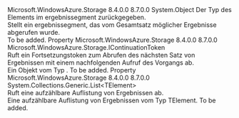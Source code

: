 <Type Name="ResultSegment&lt;TElement&gt;" FullName="Microsoft.WindowsAzure.Storage.ResultSegment&lt;TElement&gt;">
  <TypeSignature Language="C#" Value="public class ResultSegment&lt;TElement&gt;" />
  <TypeSignature Language="ILAsm" Value=".class public auto ansi beforefieldinit ResultSegment`1&lt;TElement&gt; extends System.Object" />
  <TypeSignature Language="DocId" Value="T:Microsoft.WindowsAzure.Storage.ResultSegment`1" />
  <TypeSignature Language="VB.NET" Value="Public Class ResultSegment(Of TElement)" />
  <TypeSignature Language="F#" Value="type ResultSegment&lt;'Element&gt; = class" />
  <AssemblyInfo>
    <AssemblyName>Microsoft.WindowsAzure.Storage</AssemblyName>
    <AssemblyVersion>8.4.0.0</AssemblyVersion>
    <AssemblyVersion>8.7.0.0</AssemblyVersion>
  </AssemblyInfo>
  <TypeParameters>
    <TypeParameter Name="TElement" />
  </TypeParameters>
  <Base>
    <BaseTypeName>System.Object</BaseTypeName>
  </Base>
  <Interfaces />
  <Docs>
    <typeparam name="TElement">Der Typ des Elements im ergebnissegment zurückgegeben.</typeparam>
    <summary>
            Stellt ein ergebnissegment, das vom Gesamtsatz möglicher Ergebnisse abgerufen wurde.
            </summary>
    <remarks>To be added.</remarks>
  </Docs>
  <Members>
    <Member MemberName="ContinuationToken">
      <MemberSignature Language="C#" Value="public Microsoft.WindowsAzure.Storage.IContinuationToken ContinuationToken { get; }" />
      <MemberSignature Language="ILAsm" Value=".property instance class Microsoft.WindowsAzure.Storage.IContinuationToken ContinuationToken" />
      <MemberSignature Language="DocId" Value="P:Microsoft.WindowsAzure.Storage.ResultSegment`1.ContinuationToken" />
      <MemberSignature Language="VB.NET" Value="Public ReadOnly Property ContinuationToken As IContinuationToken" />
      <MemberSignature Language="F#" Value="member this.ContinuationToken : Microsoft.WindowsAzure.Storage.IContinuationToken" Usage="Microsoft.WindowsAzure.Storage.ResultSegment&lt;'Element&gt;.ContinuationToken" />
      <MemberType>Property</MemberType>
      <AssemblyInfo>
        <AssemblyName>Microsoft.WindowsAzure.Storage</AssemblyName>
        <AssemblyVersion>8.4.0.0</AssemblyVersion>
        <AssemblyVersion>8.7.0.0</AssemblyVersion>
      </AssemblyInfo>
      <ReturnValue>
        <ReturnType>Microsoft.WindowsAzure.Storage.IContinuationToken</ReturnType>
      </ReturnValue>
      <Docs>
        <summary>
            Ruft ein Fortsetzungstoken zum Abrufen des nächsten Satz von Ergebnissen mit einem nachfolgenden Aufruf des Vorgangs ab.
            </summary>
        <value>Ein Objekt vom Typ <see cref="T:Microsoft.WindowsAzure.Storage.IContinuationToken" />.</value>
        <remarks>To be added.</remarks>
      </Docs>
    </Member>
    <Member MemberName="Results">
      <MemberSignature Language="C#" Value="public System.Collections.Generic.List&lt;TElement&gt; Results { get; }" />
      <MemberSignature Language="ILAsm" Value=".property instance class System.Collections.Generic.List`1&lt;!TElement&gt; Results" />
      <MemberSignature Language="DocId" Value="P:Microsoft.WindowsAzure.Storage.ResultSegment`1.Results" />
      <MemberSignature Language="VB.NET" Value="Public ReadOnly Property Results As List(Of TElement)" />
      <MemberSignature Language="F#" Value="member this.Results : System.Collections.Generic.List&lt;'Element&gt;" Usage="Microsoft.WindowsAzure.Storage.ResultSegment&lt;'Element&gt;.Results" />
      <MemberType>Property</MemberType>
      <AssemblyInfo>
        <AssemblyName>Microsoft.WindowsAzure.Storage</AssemblyName>
        <AssemblyVersion>8.4.0.0</AssemblyVersion>
        <AssemblyVersion>8.7.0.0</AssemblyVersion>
      </AssemblyInfo>
      <ReturnValue>
        <ReturnType>System.Collections.Generic.List&lt;TElement&gt;</ReturnType>
      </ReturnValue>
      <Docs>
        <summary>
            Ruft eine aufzählbare Auflistung von Ergebnissen ab.
            </summary>
        <value>Eine aufzählbare Auflistung von Ergebnissen vom Typ <c>TElement</c>.</value>
        <remarks>To be added.</remarks>
      </Docs>
    </Member>
  </Members>
</Type>